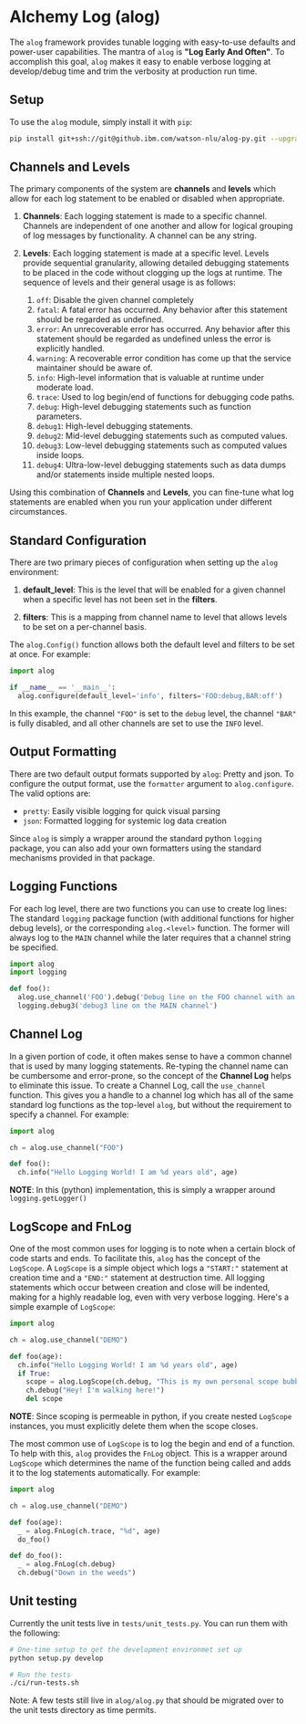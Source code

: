 # Alchemy Log (alog)
The `alog` framework provides tunable logging with easy-to-use defaults and power-user capabilities. The mantra of `alog` is **"Log Early And Often"**. To accomplish this goal, `alog` makes it easy to enable verbose logging at develop/debug time and trim the verbosity at production run time.

## Setup
To use the `alog` module, simply install it with `pip`:

```sh
pip install git+ssh://git@github.ibm.com/watson-nlu/alog-py.git --upgrade
```

## Channels and Levels
The primary components of the system are **channels** and **levels** which allow for each log statement to be enabled or disabled when appropriate.

1. **Channels**: Each logging statement is made to a specific channel. Channels are independent of one another and allow for logical grouping of log messages by functionality. A channel can be any string.

1. **Levels**: Each logging statement is made at a specific level. Levels provide sequential granularity, allowing detailed debugging statements to be placed in the code without clogging up the logs at runtime. The sequence of levels and their general usage is as follows:

    1. `off`: Disable the given channel completely
    1. `fatal`: A fatal error has occurred. Any behavior after this statement should be regarded as undefined.
    1. `error`: An unrecoverable error has occurred. Any behavior after this statement should be regarded as undefined unless the error is explicitly handled.
    1. `warning`: A recoverable error condition has come up that the service maintainer should be aware of.
    1. `info`: High-level information that is valuable at runtime under moderate load.
    1. `trace`: Used to log begin/end of functions for debugging code paths.
    1. `debug`: High-level debugging statements such as function parameters.
    1. `debug1`: High-level debugging statements.
    1. `debug2`: Mid-level debugging statements such as computed values.
    1. `debug3`: Low-level debugging statements such as computed values inside loops.
    1. `debug4`: Ultra-low-level debugging statements such as data dumps and/or statements inside multiple nested loops.

Using this combination of **Channels** and **Levels**, you can fine-tune what log statements are enabled when you run your application under different circumstances.

## Standard Configuration
There are two primary pieces of configuration when setting up the `alog` environment:

1. **default_level**: This is the level that will be enabled for a given channel when a specific level has not been set in the **filters**.

1. **filters**: This is a mapping from channel name to level that allows levels to be set on a per-channel basis.

The `alog.Config()` function allows both the default level and filters to be set at once. For example:

```py
import alog

if __name__ == '__main__':
  alog.configure(default_level='info', filters='FOO:debug,BAR:off')
```

In this example, the channel `"FOO"` is set to the `debug` level, the channel `"BAR"` is fully disabled, and all other channels are set to use the `INFO` level.

## Output Formatting
There are two default output formats supported by `alog`: Pretty and json. To configure the output format, use the `formatter` argument to `alog.configure`. The valid options are:

* `pretty`: Easily visible logging for quick visual parsing
* `json`: Formatted logging for systemic log data creation

Since `alog` is simply a wrapper around the standard python `logging` package, you can also add your own formatters using the standard mechanisms provided in that package.

## Logging Functions
For each log level, there are two functions you can use to create log lines: The standard `logging` package function (with additional functions for higher debug levels), or the corresponding `alog.<level>` function. The former will always log to the `MAIN` channel while the later requires that
a channel string be specified.

```py
import alog
import logging

def foo():
  alog.use_channel('FOO').debug('Debug line on the FOO channel with an int value %d!', 10)
  logging.debug3('debug3 line on the MAIN channel')
```

## Channel Log
In a given portion of code, it often makes sense to have a common channel that is used by many logging statements. Re-typing the channel name can be cumbersome and error-prone, so the concept of the **Channel Log** helps to eliminate this issue. To create a Channel Log, call the `use_channel` function. This gives you a handle to a channel log which has all of the same standard log functions as the top-level `alog`, but without the requirement to specify a channel. For example:

```py
import alog

ch = alog.use_channel("FOO")

def foo():
  ch.info("Hello Logging World! I am %d years old", age)
```

**NOTE**: In this (python) implementation, this is simply a wrapper around `logging.getLogger()`

## LogScope and FnLog
One of the most common uses for logging is to note when a certain block of code starts and ends. To facilitate this, `alog` has the concept of the `LogScope`. A `LogScope` is a simple object which logs a `"START:"` statement at creation time and a `"END:"` statement at destruction time. All logging statements which occur between creation and close will be indented, making for a highly readable log, even with very verbose logging. Here's a simple example of `LogScope`:

```py
import alog

ch = alog.use_channel("DEMO")

def foo(age):
  ch.info("Hello Logging World! I am %d years old", age)
  if True:
    scope = alog.LogScope(ch.debug, "This is my own personal scope bubble")
    ch.debug("Hey! I'm walking here!")
    del scope
```

**NOTE**: Since scoping is permeable in python, if you create nested `LogScope` instances, you must explicitly delete them when the scope closes.

The most common use of `LogScope` is to log the begin and end of a function. To help with this, `alog` provides the `FnLog` object. This is a wrapper around `LogScope` which determines the name of the function being called and adds it to the log statements automatically. For example:

```py
import alog

ch = alog.use_channel("DEMO")

def foo(age):
  _ = alog.FnLog(ch.trace, "%d", age)
  do_foo()

def do_foo():
  _ = alog.FnLog(ch.debug)
  ch.debug("Down in the weeds")
```

## Unit testing

Currently the unit tests live in `tests/unit_tests.py`. You can run them with the following:

```sh
# One-time setup to get the development environmet set up
python setup.py develop

# Run the tests
./ci/run-tests.sh
```

Note: A few tests still live in `alog/alog.py` that should be migrated over to the unit tests directory as time permits.
